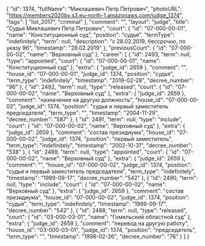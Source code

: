 {
    "id": 1374,
    "fullName": "Миклашевич Петр Петрович",
    "photoURL": "https://members2020by.s3.eu-north-1.amazonaws.com/judge_1374",
    "tags": [
        "list_2017",
        "criminal"
    ],
    "comment": "",
    "layout": "judge",
    "title": "Судья Миклашевич Петр Петрович",
    "court": {
        "id": "07-000-00-01",
        "name": "Конституционный суд",
        "position": "судья",
        "termType": "indefinitely",
        "term": null,
        "description": "c 28.02.2019, бессрочно, по указу 96",
        "timestamp": "28.02.2019"
    },
    "previousCourt": {
        "id": "07-000-00-02",
        "name": "Верховный суд"
    },
    "career": [
        {
            "id": 2493,
            "term": null,
            "type": "appointed",
            "court": {
                "id": "07-000-00-01",
                "name": "Конституционный суд"
            },
            "extra": {
                "judge_id": 2659
            },
            "comment": "",
            "house_id": "07-000-00-01",
            "judge_id": 1374,
            "position": "судья",
            "term_type": "indefinitely",
            "timestamp": "2019-02-28",
            "decree_number": "96"
        },
        {
            "id": 2492,
            "term": null,
            "type": "released",
            "court": {
                "id": "07-000-00-02",
                "name": "Верховный суд"
            },
            "extra": {
                "judge_id": 2659
            },
            "comment": "назначение на другую должность",
            "house_id": "07-000-00-02",
            "judge_id": 1374,
            "position": "судья и первый заместитель председателя",
            "term_type": "",
            "timestamp": "2004-11-29",
            "decree_number": "587"
        },
        {
            "id": 2491,
            "term": null,
            "type": "include",
            "court": {
                "id": "07-000-00-02",
                "name": "Верховный суд"
            },
            "extra": {
                "judge_id": 2659
            },
            "comment": "состав президиума",
            "house_id": "07-000-00-02",
            "judge_id": 1374,
            "position": "первый заместитель",
            "term_type": "indefinitely",
            "timestamp": "2002-10-31",
            "decree_number": "538"
        },
        {
            "id": 2489,
            "term": null,
            "type": "appointed",
            "court": {
                "id": "07-000-00-02",
                "name": "Верховный суд"
            },
            "extra": {
                "judge_id": 2659
            },
            "comment": "",
            "house_id": "07-000-00-02",
            "judge_id": 1374,
            "position": "судья и первый заместитель председателя",
            "term_type": "indefinitely",
            "timestamp": "1999-09-17",
            "decree_number": "542"
        },
        {
            "id": 2490,
            "term": null,
            "type": "include",
            "court": {
                "id": "07-000-00-02",
                "name": "Верховный суд"
            },
            "extra": {
                "judge_id": 2659
            },
            "comment": "состав президиума",
            "house_id": "07-000-00-02",
            "judge_id": 1374,
            "position": "судья",
            "term_type": "indefinitely",
            "timestamp": "1999-09-17",
            "decree_number": "542"
        },
        {
            "id": 2488,
            "term": null,
            "type": "released",
            "court": {
                "id": "03-000-03-01",
                "name": "Гомельский областной суд"
            },
            "extra": {
                "judge_id": 2659
            },
            "comment": "перевод на другую работу",
            "house_id": "03-000-03-01",
            "judge_id": 1374,
            "position": "председатель",
            "term_type": "",
            "timestamp": "1998-02-26",
            "decree_number": "76"
        }
    ]
}